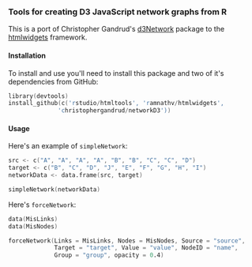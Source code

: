 ### Tools for creating D3 JavaScript network graphs from R

This is a port of Christopher Gandrud's
[d3Network](http://christophergandrud.github.io/d3Network/) package to the
[htmlwidgets](https://github.com/ramnathv/htmlwidgets) framework.

#### Installation

To install and use you'll need to install this package and two of it's dependencies from GitHub:

```S
library(devtools)
install_github(c('rstudio/htmltools', 'ramnathv/htmlwidgets',
              'christophergandrud/networkD3'))
```

#### Usage

Here's an example of `simpleNetwork`:

```S
src <- c("A", "A", "A", "A", "B", "B", "C", "C", "D")
target <- c("B", "C", "D", "J", "E", "F", "G", "H", "I")
networkData <- data.frame(src, target)

simpleNetwork(networkData)
```

Here's `forceNetwork`:

```S
data(MisLinks)
data(MisNodes)

forceNetwork(Links = MisLinks, Nodes = MisNodes, Source = "source",
             Target = "target", Value = "value", NodeID = "name",
             Group = "group", opacity = 0.4)
```
